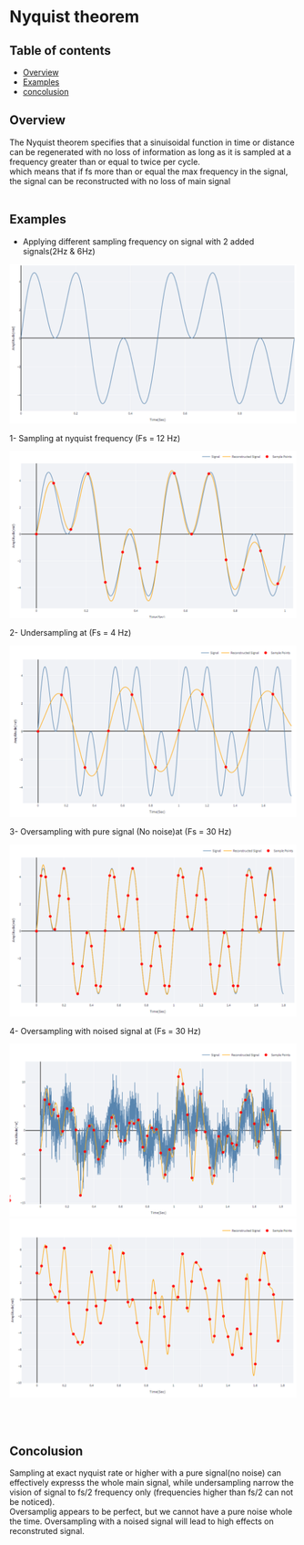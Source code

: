 # Nyquist theorem

## Table of contents

- [Overview](#overview)
- [Examples](#examples)
- [concolusion](#concolusion)

## Overview

The Nyquist theorem specifies that a sinuisoidal function in time or distance can be regenerated with no loss of information as long as it is sampled at a frequency greater than or equal to twice per cycle.
<br>
which means that if fs more than or equal the max frequency in the signal, the signal can be reconstructed with no loss of main signal
<br>
<br>

## Examples

- Applying different sampling frequency on signal with 2 added signals(2Hz & 6Hz)
<p align="center">
 <img src="main_signal.png"/>
</p>
1- Sampling at nyquist frequency (Fs = 12 Hz)<br>
<p align="center">
 <img src="sampling_12Hz.png"/>
</p>
2- Undersampling at (Fs = 4 Hz) 
&emsp; 
<p align="center">
 <img src="sampling_4Hz.png"/>
</p>
3- Oversampling with pure signal (No noise)at (Fs = 30 Hz) 
<p align="center">
 <img src="sampling_30Hz_without_noise.png"/>
</p>

4- Oversampling with noised signal at (Fs = 30 Hz)

<p align="center">
 <img src="sampling_30Hz_with_noise_2.png"/>
<img src="sampling_30Hz_with_noise.png"/>
</p>
  <br>
  <br>

## Concolusion

Sampling at exact nyquist rate or higher with a pure signal(no noise) can effectively expresss the whole main signal, while undersampling narrow the vision of signal to fs/2 frequency only (frequencies higher than fs/2 can not be noticed).
<br>
Oversamplig appears to be perfect, but we cannot have a pure noise whole the time. Oversampling with a noised signal will lead to high effects on reconstruted signal.
